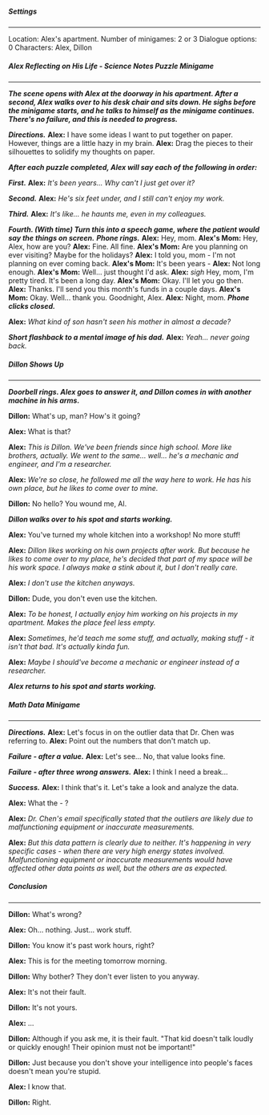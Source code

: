 ##### Settings
---
Location: Alex's apartment.
Number of minigames: 2 or 3
Dialogue options: 0
Characters: Alex, Dillon

##### Alex Reflecting on His Life - Science Notes Puzzle Minigame
---
***The scene opens with Alex at the doorway in his apartment. After a second, Alex walks over to his desk chair and sits down. He sighs before the minigame starts, and he talks to himself as the minigame continues. There's no failure, and this is needed to progress.***

***Directions.***
	**Alex:** I have some ideas I want to put together on paper. However, things are a little hazy in my brain.
	**Alex:** Drag the pieces to their silhouettes to solidify my thoughts on paper.

***After each puzzle completed, Alex will say each of the following in order:***

***First.***
	**Alex:** *It's been years... Why can't I just get over it?*

***Second.***
	**Alex:** *He's six feet under, and I still can't enjoy my work.*

***Third.***
	**Alex:** *It's like... he haunts me, even in my colleagues.*

***Fourth. (With time) Turn this into a speech game, where the patient would say the things on screen.***
	***Phone rings.***
	**Alex:** Hey, mom.
	**Alex's Mom:** Hey, Alex, how are you?
	**Alex:** Fine. All fine.
	**Alex's Mom:** Are you planning on ever visiting? Maybe for the holidays?
	**Alex:** I told you, mom - I'm not planning on ever coming back.
	**Alex's Mom:** It's been years -
	**Alex:** Not long enough.
	**Alex's Mom:** Well... just thought I'd ask.
	**Alex:** *sigh* Hey, mom, I'm pretty tired. It's been a long day.
	**Alex's Mom:** Okay. I'll let you go then.
	**Alex:** Thanks. I'll send you this month's funds in a couple days.
	**Alex's Mom:** Okay. Well... thank you. Goodnight, Alex.
	**Alex:** Night, mom.
	***Phone clicks closed.***

**Alex:** *What kind of son hasn't seen his mother in almost a decade?*

***Short flashback to a mental image of his dad.***
**Alex:** *Yeah... never going back.*

##### Dillon Shows Up
---
***Doorbell rings. Alex goes to answer it, and Dillon comes in with another machine in his arms.***

**Dillon:** What's up, man? How's it going?

**Alex:** What is that?

**Alex:** *This is Dillon. We've been friends since high school. More like brothers, actually. We went to the same... well... he's a mechanic and engineer, and I'm a researcher.*

**Alex:** *We're so close, he followed me all the way here to work. He has his own place, but he likes to come over to mine.*

**Dillon:** No hello? You wound me, Al.

***Dillon walks over to his spot and starts working.***

**Alex:** You've turned my whole kitchen into a workshop! No more stuff!

**Alex:** *Dillon likes working on his own projects after work. But because he likes to come over to my place, he's decided that part of my space will be his work space. I always make a stink about it, but I don't really care.*

**Alex:** *I don't use the kitchen anyways.*

**Dillon:** Dude, you don't even use the kitchen.

**Alex:** *To be honest, I actually enjoy him working on his projects in my apartment. Makes the place feel less empty.*

**Alex:** *Sometimes, he'd teach me some stuff, and actually, making stuff - it isn't that bad. It's actually kinda fun.*

**Alex:** *Maybe I should've become a mechanic or engineer instead of a researcher.*

***Alex returns to his spot and starts working.***

##### Math Data Minigame
---
***Directions.***
	**Alex:** Let's focus in on the outlier data that Dr. Chen was referring to.
	**Alex:** Point out the numbers that don't match up.

***Failure - after a value.***
	**Alex:** Let's see... No, that value looks fine.

***Failure - after three wrong answers.***
	**Alex:** I think I need a break...

***Success.***
	**Alex:** I think that's it. Let's take a look and analyze the data.

**Alex:** What the - ?

**Alex:** *Dr. Chen's email specifically stated that the outliers are likely due to malfunctioning equipment or inaccurate measurements.*

**Alex:** *But this data pattern is clearly due to neither. It's happening in very specific cases - when there are very high energy states involved. Malfunctioning equipment or inaccurate measurements would have affected other data points as well, but the others are as expected.*

##### Conclusion
---
**Dillon:** What's wrong?

**Alex:** Oh... nothing. Just... work stuff.

**Dillon:** You know it's past work hours, right?

**Alex:** This is for the meeting tomorrow morning.

**Dillon:** Why bother? They don't ever listen to you anyway.

**Alex:** It's not their fault.

**Dillon:** It's not yours.

**Alex:** ...

**Dillon:** Although if you ask me, it is their fault. "That kid doesn't talk loudly or quickly enough! Their opinion must not be important!"

**Dillon:** Just because you don't shove your intelligence into people's faces doesn't mean you're stupid.

**Alex:** I know that.

**Dillon:** Right.